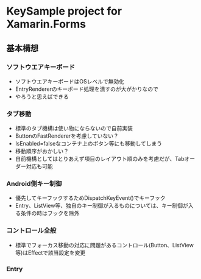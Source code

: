 # KeySample project for Xamarin.Forms

## 基本構想

### ソフトウエアキーボード

* ソフトウエアキーボードはOSレベルで無効化
* EntryRendererのキーボード処理を潰すのが大がかりなので
* やろうと思えばできる

### タブ移動

* 標準のタブ機構は使い物にならないので自前実装
* ButtonのFastRendererを考慮していない？
* IsEnabled=falseなコンテナ上のボタン等にも移動してしまう
* 移動順序がおかしい？
* 自前機構としてはとりあえず項目のレイアウト順のみを考慮だが、Tabオーダー対応も可能

### Android側キー制御

* 優先してキーフックするためDispatchKeyEvent()でキーフック
* Entry、ListView等、独自のキー制御が入るものについては、キー制御が入る条件の時はフックを除外 

### コントロール全般

* 標準でフォーカス移動の対応に問題があるコントロール(Button、ListView等)はEffectで該当設定を変更

### Entry

